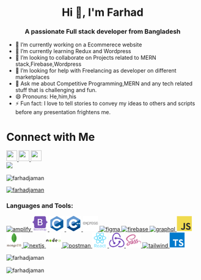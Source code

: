 <h1 align="center">Hi 👋, I'm Farhad</h1>
<h3 align="center">A passionate Full stack developer from Bangladesh</h3>

- 🔭 I’m currently working on a Ecommerece website
- 🌱 I’m currently learning Redux and Wordpress
- 👯 I’m looking to collaborate on Projects related to MERN stack,Firebase,Wordpress
- 🤔 I’m looking for help with Freelancing as  developer on different marketplaces
- 💬 Ask me about Competitive Programming,MERN and any tech related stuff that is challenging and fun.
- 😄 Pronouns: He,him,his
- ⚡ Fun fact: I love to tell stories to convey my ideas to others and scripts before any presentation frightens me.

<h1 style="color:A8DADC;">Connect with Me</h1>
<div>

<a href="https://www.linkedin.com/in/farhadjaman/" >
<img height="28" width="28" src="https://user-images.githubusercontent.com/89217255/184475188-cdd5186c-59c0-4dde-a84e-506466cf0e6f.svg" />
</a>

<a href="https://www.facebook.com/farhadjamann/" >
<img height="28" width="28" src="https://user-images.githubusercontent.com/89217255/184475221-7ab936b7-8295-4dc8-93cb-7c6d2a454f67.svg" />
</a>

<a href="https://twitter.com/fjworkshopforu" >
<img height="28" width="28" src="https://user-images.githubusercontent.com/89217255/184475200-8d1c527a-25a9-46fc-a06d-bac6b1f95d29.svg" />
</a>

</div>
<img src="https://github-readme-stats.vercel.app/api?username=farhadjaman&&show_icons=true&title_color=E63946&icon_color=E63946&text_color=f1faee&bg_color=023047">



<p align="left"> <img src="https://komarev.com/ghpvc/?username=farhadjaman&label=Profile%20views&color=0e75b6&style=flat" alt="farhadjaman" /> </p>

<p align="left"> <a href="https://github.com/ryo-ma/github-profile-trophy"><img src="https://github-profile-trophy.vercel.app/?username=farhadjaman" alt="farhadjaman" /></a> </p>

<p align="center">
</p>

<h3 align="left">Languages and Tools:</h3>
<p align="left"> <a href="https://aws.amazon.com/amplify/" target="_blank" rel="noreferrer"> <img src="https://docs.amplify.aws/assets/logo-dark.svg" alt="amplify" width="40" height="40"/> </a> <a href="https://getbootstrap.com" target="_blank" rel="noreferrer"> <img src="https://raw.githubusercontent.com/devicons/devicon/master/icons/bootstrap/bootstrap-plain-wordmark.svg" alt="bootstrap" width="40" height="40"/> </a> <a href="https://www.cprogramming.com/" target="_blank" rel="noreferrer"> <img src="https://raw.githubusercontent.com/devicons/devicon/master/icons/c/c-original.svg" alt="c" width="40" height="40"/> </a> <a href="https://www.w3schools.com/cpp/" target="_blank" rel="noreferrer"> <img src="https://raw.githubusercontent.com/devicons/devicon/master/icons/cplusplus/cplusplus-original.svg" alt="cplusplus" width="40" height="40"/> </a> <a href="https://expressjs.com" target="_blank" rel="noreferrer"> <img src="https://raw.githubusercontent.com/devicons/devicon/master/icons/express/express-original-wordmark.svg" alt="express" width="40" height="40"/> </a> <a href="https://www.figma.com/" target="_blank" rel="noreferrer"> <img src="https://www.vectorlogo.zone/logos/figma/figma-icon.svg" alt="figma" width="40" height="40"/> </a> <a href="https://firebase.google.com/" target="_blank" rel="noreferrer"> <img src="https://www.vectorlogo.zone/logos/firebase/firebase-icon.svg" alt="firebase" width="40" height="40"/> </a> <a href="https://graphql.org" target="_blank" rel="noreferrer"> <img src="https://www.vectorlogo.zone/logos/graphql/graphql-icon.svg" alt="graphql" width="40" height="40"/> </a> <a href="https://developer.mozilla.org/en-US/docs/Web/JavaScript" target="_blank" rel="noreferrer"> <img src="https://raw.githubusercontent.com/devicons/devicon/master/icons/javascript/javascript-original.svg" alt="javascript" width="40" height="40"/> </a> <a href="https://www.mongodb.com/" target="_blank" rel="noreferrer"> <img src="https://raw.githubusercontent.com/devicons/devicon/master/icons/mongodb/mongodb-original-wordmark.svg" alt="mongodb" width="40" height="40"/> </a> <a href="https://nextjs.org/" target="_blank" rel="noreferrer"> <img src="https://cdn.worldvectorlogo.com/logos/nextjs-2.svg" alt="nextjs" width="40" height="40"/> </a> <a href="https://nodejs.org" target="_blank" rel="noreferrer"> <img src="https://raw.githubusercontent.com/devicons/devicon/master/icons/nodejs/nodejs-original-wordmark.svg" alt="nodejs" width="40" height="40"/> </a> <a href="https://postman.com" target="_blank" rel="noreferrer"> <img src="https://www.vectorlogo.zone/logos/getpostman/getpostman-icon.svg" alt="postman" width="40" height="40"/> </a> <a href="https://reactjs.org/" target="_blank" rel="noreferrer"> <img src="https://raw.githubusercontent.com/devicons/devicon/master/icons/react/react-original-wordmark.svg" alt="react" width="40" height="40"/> </a> <a href="https://redux.js.org" target="_blank" rel="noreferrer"> <img src="https://raw.githubusercontent.com/devicons/devicon/master/icons/redux/redux-original.svg" alt="redux" width="40" height="40"/> </a> <a href="https://sass-lang.com" target="_blank" rel="noreferrer"> <img src="https://raw.githubusercontent.com/devicons/devicon/master/icons/sass/sass-original.svg" alt="sass" width="40" height="40"/> </a> <a href="https://tailwindcss.com/" target="_blank" rel="noreferrer"> <img src="https://www.vectorlogo.zone/logos/tailwindcss/tailwindcss-icon.svg" alt="tailwind" width="40" height="40"/> </a> <a href="https://www.typescriptlang.org/" target="_blank" rel="noreferrer"> <img src="https://raw.githubusercontent.com/devicons/devicon/master/icons/typescript/typescript-original.svg" alt="typescript" width="40" height="40"/> </a> </p>

<p><img align="center" src="https://github-readme-stats.vercel.app/api/top-langs?username=farhadjaman&show_icons=true&locale=en&layout=compact" alt="farhadjaman" /></p>

<p><img align="center" src="https://github-readme-streak-stats.herokuapp.com/?user=farhadjaman&" alt="farhadjaman" /></p>

